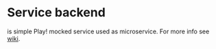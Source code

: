 # Service backend


is simple Play! mocked service used as microservice. For more info see [wiki](https://github.com/peterszatmary/play-service-one/wiki/Service-One).
